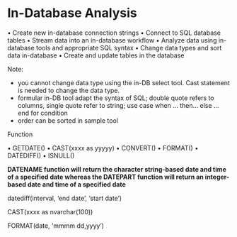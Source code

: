 # In-Database Analysis

• Create new in-database connection strings
• Connect to SQL database tables
• Stream data into an in-database workflow
• Analyze data using in-database tools and appropriate SQL syntax
• Change data types and sort data in-database
• Create and update tables in the database

Note:

- you cannot change data type using the in-DB select tool. Cast statement is needed to change the data type.
- formular in-DB tool adapt the syntax of SQL; double quote refers to columns, single quote refer to string; use case when … then… else … end for condition
- order can be sorted in sample tool

Function

• GETDATE()
• CAST(xxxx as yyyyy)
• CONVERT()
• FORMAT()
• DATEDIFF()
• ISNULL()

**DATENAME function will return the character string-based date and time of a specified date whereas the DATEPART function will return an integer-based date and time of a specified date**

datediff(interval, ‘end date’, ‘start date’)

CAST(xxxx as nvarchar(100))

FORMAT(date, ‘mmmm dd,yyyy’)
